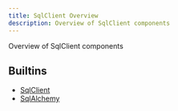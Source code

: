 ```yaml
---
title: SqlClient Overview
description: Overview of SqlClient components
---
```

Overview of SqlClient components
## Builtins
* [SqlClient](/docs/components/sqlclient/sqlclient/)
* [SqlAlchemy](/docs/components/sqlclient/sqlalchemy/)